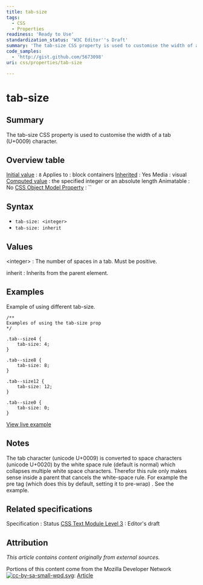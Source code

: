 ```yaml
---
title: tab-size
tags:
  - CSS
  - Properties
readiness: 'Ready to Use'
standardization_status: 'W3C Editor''s Draft'
summary: 'The tab-size CSS property is used to customise the width of a tab (U+0009) character.'
code_samples:
  - 'http://gist.github.com/5673098'
uri: css/properties/tab-size

---
```

# tab-size

## Summary

The tab-size CSS property is used to customise the width of a tab (U+0009) character.

## Overview table

[Initial value](/css/concepts/initial_value)
:   `8`
Applies to
:   block containers
[Inherited](/css/concepts/inherited)
:   Yes
Media
:   visual
[Computed value](/css/concepts/computed_value)
:   the specified integer or an absolute length
Animatable
:   No
[CSS Object Model Property](/css/concepts/cssom)
:   ``

## Syntax

-   `tab-size: <integer>`
-   `tab-size: inherit`

## Values

\<integer\>
:   The number of spaces in a tab. Must be positive.

inherit
:   Inherits from the parent element.

## Examples

Example of using different tab-size.

``` {.css}
/**
Examples of using the tab-size prop
*/

.tab--size4 {
    tab-size: 4;
}

.tab--size8 {
    tab-size: 8;
}

.tab--size12 {
    tab-size: 12;
}

.tab--size0 {
    tab-size: 0;
}
```

[View live example](http://code.webplatform.org/gist/5673098)

## Notes

The tab character (unicode U+0009) is converted to space characters (unicode U+0020) by the white space rule (default is normal) which collapses multiple white space characters. Therefor this rule only makes sense inside a parent that cancels the white-space rule. For example the pre tag (which does this by default, setting it to pre-wrap) . See the example.

## Related specifications

Specification
:   Status
[CSS Text Module Level 3](http://dev.w3.org/csswg/css-text/)
:   Editor's draft

## Attribution

*This article contains content originally from external sources.*

Portions of this content come from the Mozilla Developer Network [![cc-by-sa-small-wpd.svg](/assets/thumb/8/8c/cc-by-sa-small-wpd.svg/120px-cc-by-sa-small-wpd.svg.png)](http://creativecommons.org/licenses/by-sa/3.0/us/): [Article](https://developer.mozilla.org/en-US/docs/Web/CSS/tab-size)


